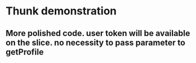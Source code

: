 # Thunk demonstration

## More polished code. user token will be available on the slice. no necessity to pass parameter to getProfile
